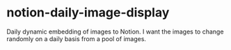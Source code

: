# notion-daily-image-display
Daily dynamic embedding of images to Notion. I want the images to change randomly on a daily basis from a pool of images.
